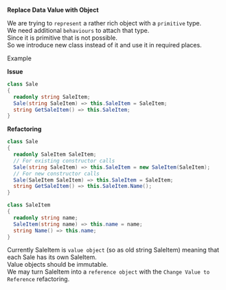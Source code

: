**Replace Data Value with Object**

We are trying to `represent` a rather rich object with a `primitive` type.  
We need additional `behaviours` to attach that type.  
Since it is primitive that is not possible.  
So we introduce new class instead of it and use it in required places.

Example

__Issue__

```csharp
class Sale
{
  readonly string SaleItem;
  Sale(string SaleItem) => this.SaleItem = SaleItem;
  string GetSaleItem() => this.SaleItem;
}
```

__Refactoring__

```csharp
class Sale
{
  readonly SaleItem SaleItem;
  // For existing constructor calls
  Sale(string SaleItem) => this.SaleItem = new SaleItem(SaleItem);
  // For new constructor calls
  Sale(SaleItem SaleItem) => this.SaleItem = SaleItem;
  string GetSaleItem() => this.SaleItem.Name();
}

class SaleItem
{
  readonly string name;
  SaleItem(string name) => this.name = name;
  string Name() => this.name;
}
```

Currently SaleItem is `value object` (so as old string SaleItem) meaning that each Sale has its own SaleItem.  
Value objects should be immutable.  
We may turn SaleItem into a `reference object` with the `Change Value to Reference` refactoring.
